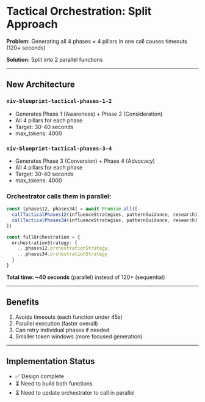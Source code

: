 # Tactical Orchestration: Split Approach

**Problem:** Generating all 4 phases × 4 pillars in one call causes timeouts (120+ seconds)

**Solution:** Split into 2 parallel functions

---

## New Architecture

### `niv-blueprint-tactical-phases-1-2`
- Generates Phase 1 (Awareness) + Phase 2 (Consideration)
- All 4 pillars for each phase
- Target: 30-40 seconds
- max_tokens: 4000

### `niv-blueprint-tactical-phases-3-4`
- Generates Phase 3 (Conversion) + Phase 4 (Advocacy)
- All 4 pillars for each phase
- Target: 30-40 seconds
- max_tokens: 4000

### Orchestrator calls them in parallel:
```typescript
const [phases12, phases34] = await Promise.all([
  callTacticalPhases12(influenceStrategies, patternGuidance, research),
  callTacticalPhases34(influenceStrategies, patternGuidance, research)
])

const fullOrchestration = {
  orchestrationStrategy: {
    ...phases12.orchestrationStrategy,
    ...phases34.orchestrationStrategy
  }
}
```

**Total time: ~40 seconds** (parallel) instead of 120+ (sequential)

---

## Benefits
1. Avoids timeouts (each function under 45s)
2. Parallel execution (faster overall)
3. Can retry individual phases if needed
4. Smaller token windows (more focused generation)

---

## Implementation Status
- ✅ Design complete
- ⏳ Need to build both functions
- ⏳ Need to update orchestrator to call in parallel
